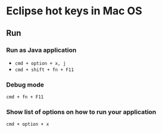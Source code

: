 # Eclipse hot keys in Mac OS

## Run

### Run as Java application
  - ```cmd + option + x, j```
  - ```cmd + shift + fn + F11```

### Debug mode
```cmd + fn + F11```

### Show list of options on how to run your application
```cmd + option + x```
